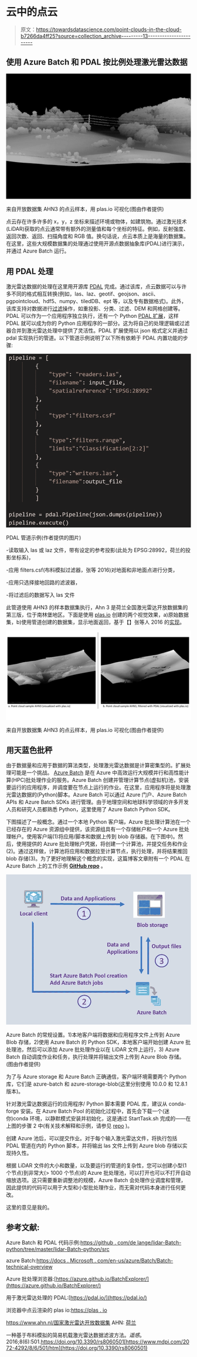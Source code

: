 # 云中的点云

> 原文：<https://towardsdatascience.com/point-clouds-in-the-cloud-b7266da4ff25?source=collection_archive---------13----------------------->

## 使用 Azure Batch 和 PDAL 按比例处理激光雷达数据

![](img/558c64b4968faa85796fbc2d1befc4a7.png)

来自开放数据集 AHN3 的点云样本，用 plas.io 可视化(图由作者提供)

点云存在许多许多的 x，y，z 坐标来描述环境或物体，如建筑物。通过激光技术(LiDAR)获取的点云通常带有额外的测量值和每个坐标的特征。例如，反射强度、返回次数、返回、扫描角度和 RGB 值。换句话说，点云本质上是海量的数据集。在这里，这些大规模数据集的处理通过使用开源点数据抽象库(PDAL)进行演示，并通过 Azure Batch 运行。

## **用 PDAL 处理**

激光雷达数据的处理在这里用开源库 [PDAL](https://pdal.io/) 完成。通过该库，点云数据可以与许多不同的格式相互转换(例如，las、laz、geotif、geojson、ascii、pgpointcloud、hdf5、numpy、tiledDB、ept 等，以及专有数据格式)。此外，该库支持对数据进行[过滤](https://pdal.io/stages/filters.html)操作，如重投影、分类、过滤、DEM 和网格创建等。PDAL 可以作为一个应用程序独立执行，还有一个 Python [PDAL 扩展](https://pypi.org/project/PDAL/)，这样 PDAL 就可以成为你的 Python 应用程序的一部分。这为将自己的处理逻辑或过滤器合并到激光雷达处理中提供了灵活性。PDAL 扩展使用以 json 格式定义并通过 pdal 实现执行的管道。以下管道示例说明了以下所有依赖于 PDAL 内置功能的步骤:

![](img/77df6a0edfaf96fd8a58651e2bba59bb.png)

PDAL 管道示例(作者提供的图片)

-读取输入 las 或 laz 文件，带有设定的参考投影(此处为 EPSG:28992，荷兰的投影坐标系)，

-应用 filters.csf(布料模拟过滤器，张等 2016)对地面和非地面点进行分类，

-应用只选择接地回路的滤波器，

-将过滤后的数据写入 las 文件

此管道使用 AHN3 的样本数据集执行，Ahn 3 是荷兰全国激光雷达开放数据集的第三版，位于南林堡地区。下面是使用 [plas.io](https://plas.io/) 创建的两个视觉效果，a)原始数据集，b)使用管道创建的数据集，显示地面返回，基于【】张等人 2016 的[实现](https://pdal.io/stages/filters.csf.html#filters-csf)。

![](img/b2af7e2c0b07c1bfa23d6591abe8bd69.png)

来自开放数据集 AHN3 的点云样本，用 plas.io 可视化(图由作者提供)

## **用天蓝色批秤**

由于数据量和应用于数据的算法类型，处理激光雷达数据是计算密集型的。扩展处理可能是一个挑战。 [Azure Batch](https://docs.microsoft.com/en-us/azure/batch/batch-technical-overview) 是在 Azure 中高效运行大规模并行和高性能计算(HPC)批处理作业的服务。Azure Batch 创建并管理计算节点(虚拟机)池，安装要运行的应用程序，并调度要在节点上运行的作业。在这里，应用程序将是处理激光雷达数据的(Python)脚本。Azure Batch 可以通过 Azure 门户、Azure Batch APIs 和 Azure Batch SDKs 进行管理。由于地理空间和地球科学领域的许多开发人员和研究人员都熟悉 Python，这里使用了 Azure Batch Python SDK。

下图描述了一般概念。通过一个本地 Python 客户端，Azure 批处理计算池在一个已经存在的 Azure 资源组中提供，该资源组具有一个存储帐户和一个 Azure 批处理帐户。使用客户端(1)将应用/脚本和数据上传到 blob 存储器。在下图中)。然后，使用提供的 Azure 批处理帐户凭据，将创建一个计算池，并提交任务和作业(2)。通过这样做，计算池将应用和数据拉至计算节点，执行处理，并将结果推回 blob 存储(3)。为了更好地理解这个概念的实现，这篇博客文章附有一个 PDAL 在 Azure Batch 上的工作示例 [**GitHub repo**](https://github.com/delange/lidar-batch-python/tree/master/lidar-batch-python/src) 。

![](img/3f24968946f98504dde809f80875ccb2.png)

Azure Batch 的常规设置。1)本地客户端将数据和应用程序文件上传到 Azure Blob 存储，2)使用 Azure Batch 的 Python SDK，本地客户端开始创建 Azure 批处理池，然后可以添加 Azure 批处理作业以在 LiDAR 文件上运行，3) Azure Batch 自动调度作业和任务，执行处理并将输出文件上传到 Azure Blob 存储。(图由作者提供)

为了与 Azure storage 和 Azure Batch 正确通信，客户端环境需要两个 Python 库，它们是 azure-batch 和 azure-storage-blob(这里分别使用 10.0.0 和 12.8.1 版本)。

针对激光雷达数据运行的应用程序/ Python 脚本需要 PDAL 库，建议从 conda-forge 安装。在 Azure Batch Pool 的初始化过程中，首先会下载一个(迷你)conda 环境，以静默模式安装并初始化，这是通过 StartTask.sh 完成的——在上图的步骤 2 中(有关技术解释和示例，请参见 [repo](https://github.com/delange/lidar-batch-python/tree/master/lidar-batch-python/src) )。

创建 Azure 池后，可以提交作业。对于每个输入激光雷达文件，将执行包括 PDAL 管道在内的 Python 脚本，并将输出 las 文件上传到 Azure blob 存储以实现持久性。

根据 LiDAR 文件的大小和数量，以及要运行的管道的复杂性，您可以创建小型(1 个节点)到非常大(> 1000 个节点)的 Azure 批处理池，可以打开也可以不打开自动缩放选项。这只需要重新调整池的规模，Azure Batch 会处理作业调度和管理，因此提供的代码可以用于大型和小型批处理作业，而无需对代码本身进行任何更改。

这里的意见是我的。

## **参考文献**:

Azure Batch 和 PDAL 代码示例:[https://github . com/de lange/lidar-Batch-python/tree/master/lidar-Batch-python/src](https://github.com/delange/lidar-batch-python/tree/master/lidar-batch-python/src)

azure Batch:[https://docs . Microsoft . com/en-us/azure/Batch/Batch-technical-overview](https://docs.microsoft.com/en-us/azure/batch/batch-technical-overview)

Azure 批处理浏览器:[https://azure.github.io/BatchExplorer/](https://azure.github.io/BatchExplorer/)

用于激光雷达处理的 PDAL:[https://pdal.io/](https://pdal.io/)

浏览器中点云渲染的 plas io:[https://plas . io](https://plas.io)

https://www.ahn.nl/国家激光雷达开放数据集 AHN: [荷兰](https://www.ahn.nl/)

一种基于布料模拟的简易机载激光雷达数据滤波方法。*遥感*。2016;8(6):501.https://doi.org/10.3390/rs8060501[https://www.mdpi.com/2072-4292/8/6/501/htm](https://doi.org/10.3390/rs8060501)